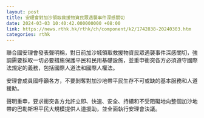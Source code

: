 ```yaml
---
layout: post
title: 安理會對加沙領取救援物資民眾遇襲事件深感關切
date: 2024-03-03 10:40:42.000000000 +08:00
link: https://news.rthk.hk/rthk/ch/component/k2/1742838-20240303.htm
categories: rthk
---
```


聯合國安理會發表聲明稱，對日前加沙城領取救援物資民眾遇襲事件深感關切，強調需要採取一切必要措施保護平民和民用基礎設施，並重申衝突各方必須遵守國際法規定的義務，包括國際人道法和國際人權法。

安理會成員國呼籲各方，不要剝奪對加沙地帶平民生存不可或缺的基本服務和人道援助。

聲明重申，要求衝突各方允許立即、快速、安全、持續和不受阻礙地向整個加沙地帶的巴勒斯坦平民大規模提供人道援助，並全面執行安理會決議。

